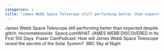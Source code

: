 ```yaml
---
categories: i
title: "James Webb Space Telescope still performing better than expected despite glitch micrometeoroids  Spacecom"
---
```

James Webb Space Telescope still performing better than expected despite glitch, micrometeoroids&nbsp;&nbsp;Space.comWHAT JAMES WEBB DISCOVERED in Its First 100 Days&nbsp;&nbsp;Fraser CainPodcast: How will James Webb Space Telescope reveal the secrets of the Solar System?&nbsp;&nbsp;BBC Sky at Night
